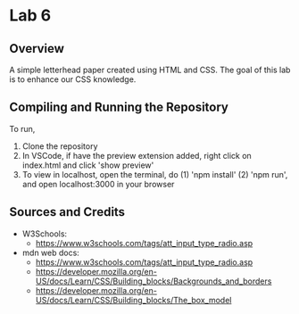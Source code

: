 # Lab 6

## Overview

A simple letterhead paper created using HTML and CSS. The goal of this lab is to enhance our CSS knowledge. 

## Compiling and Running the Repository

To run,

1. Clone the repository
2. In VSCode, if have the preview extension added, right click on index.html and click 'show preview'
3. To view in localhost, open the terminal, do (1) 'npm install' (2) 'npm run', and open localhost:3000 in your browser


## Sources and Credits

- W3Schools:
  - https://www.w3schools.com/tags/att_input_type_radio.asp
- mdn web docs:
  - https://www.w3schools.com/tags/att_input_type_radio.asp
  - https://developer.mozilla.org/en-US/docs/Learn/CSS/Building_blocks/Backgrounds_and_borders
  - https://developer.mozilla.org/en-US/docs/Learn/CSS/Building_blocks/The_box_model
  